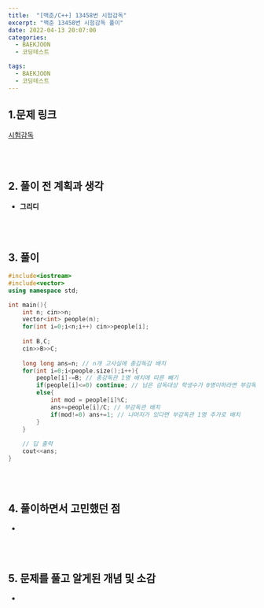 ```yaml
---
title:  "[백준/C++] 13458번 시험감독"
excerpt: "백준 13458번 시험감독 풀이"
date: 2022-04-13 20:07:00
categories:
  - BAEKJOON
  - 코딩테스트

tags:
  - BAEKJOON
  - 코딩테스트
---
```


## 1.문제 링크

[시험감독](https://www.acmicpc.net/problem/13458)

<br>
<br>

## 2. 풀이 전 계획과 생각

- **그리디**


<br>
<br>

## 3. 풀이

```cpp
#include<iostream>
#include<vector> 
using namespace std;

int main(){
	int n; cin>>n;
	vector<int> people(n);
	for(int i=0;i<n;i++) cin>>people[i];
	
	int B,C; 
	cin>>B>>C;
	
	long long ans=n; // n개 고사실에 총감독감 배치  
	for(int i=0;i<people.size();i++){
		people[i]-=B; // 총강독관 1명 배치에 따른 빼기  
		if(people[i]<=0) continue; // 남은 감독대상 학생수가 0명이하라면 부감독관 필요 x 
		else{
			int mod = people[i]%C; 
			ans+=people[i]/C; // 부감독관 배치  
			if(mod!=0) ans+=1; // 나머지가 있다면 부감독관 1명 추가로 배치  
		}
	}
	
	// 답 출력  
	cout<<ans;
}
```


<br>
<br>

## 4. 풀이하면서 고민했던 점

- 

<br>
<br>

## 5. 문제를 풀고 알게된 개념 및 소감

- 
